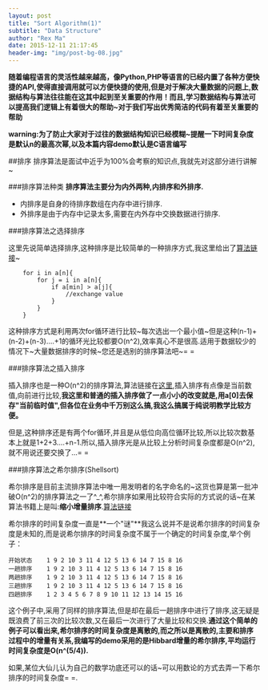 ```yaml
---
layout: post
title: "Sort Algorithm(1)"
subtitle: "Data Structure"
author: "Rex Ma"
date: 2015-12-11 21:17:45
header-img: "img/post-bg-08.jpg"
---
```


**随着编程语言的灵活性越来越高，像Python,PHP等语言的已经内置了各种方便快捷的API,使得直接调用就可以方便快捷的使用,但是对于解决大量数据的问题上,数据结构与算法往往能在这其中起到至关重要的作用！而且,学习数据结构与算法可以提高我们逻辑上有着很大的帮助~对于我们写出优秀简洁的代码有着至关重要的帮助**

**warning:为了防止大家对于过往的数据结构知识已经模糊~提醒一下时间复杂度是默认n的最高次幂,以及本篇内容demo默认是C语言编写**

##排序
排序算法是面试中近乎为100%会考察的知识点,我就先对这部分进行讲解~

###排序算法种类
**排序算法主要分为内外两种,内排序和外排序.**

* 内排序是自身的待排序数组在内存中进行排序.
* 外排序是由于内存中记录太多,需要在内外存中交换数据进行排序.

###排序算法之选择排序

这里先说简单选择排序,这种排序是比较简单的一种排序方式,我这里给出了[算法链接](https://github.com/RexMa88/select-sort.git)~
	
		for i in a[n]{
			for j = i in a[n]{
				if a[min] > a[j]{
					//exchange value
				}
			}
		}
		
这种排序方式是利用两次for循环进行比较~每次选出一个最小值~但是这种(n-1)+(n-2)+(n-3)....+1的循环光比较都要O(n^2),效率真心不是很高.适用于数据较少的情况下~大量数据排序的时候~您还是选别的排序算法吧~= =

###排序算法之插入排序

插入排序也是一种O(n^2)的排序算法,算法链接在[这里](https://github.com/RexMa88/insert-sort),插入排序有点像是当前数值,向前进行比较,**我这里和普通的插入排序做了一点小小的改变就是,用a[0]去保存"当前临时值",但各位在业务中千万别这么搞,我这么搞属于纯说明教学比较方便。**

但是,这种排序还是有两个for循环,并且是从低位向高位循环比较,所以比较次数基本上就是1+2+3....+n-1.所以,插入排序光是从比较上分析时间复杂度都是O(n^2),就不用说还要交换了...= =

###排序算法之希尔排序(Shellsort)

希尔排序是目前主流排序算法中唯一用发明者的名字命名的~这货也算是第一批冲破O(n^2)的排序算法之一了^_^,希尔排序如果用比较符合实际的方式说的话~在某算法书籍上是叫:**缩小增量排序**.[算法链接](https://github.com/RexMa88/Shellsort)

希尔排序的时间复杂度一直是**一个"谜"**我这么说并不是说希尔排序的时间复杂度是未知的,而是说希尔排序的时间复杂度不属于一个确定的时间复杂度,举个例子：
	
	开始状态 	1 9 2 10 3 11 4 12 5 13 6 14 7 15 8 16
	一趟排序	1 9 2 10 3 11 4 12 5 13 6 14 7 15 8 16
	两趟排序	1 9 2 10 3 11 4 12 5 13 6 14 7 15 8 16
	三趟排序	1 9 2 10 3 11 4 12 5 13 6 14 7 15 8 16
	四趟排序	1 2 3 4 5 6 7 8 9 10 11 12 13 14 15 16

这个例子中,采用了同样的排序算法,但是却在最后一趟排序中进行了排序,这无疑是既浪费了前三次的比较次数,又在最后一次进行了大量比较和交换.**通过这个简单的例子可以看出来,希尔排序的时间复杂度是离散的,而之所以是离散的,主要和排序过程中的增量有关系,我编写的demo采用的是Hibbard增量的希尔排序,平均运行时间复杂度是O(n^(5/4)).**

如果,某位大仙儿认为自己的数学功底还可以的话~可以用数论的方式去弄一下希尔排序的时间复杂度= =.